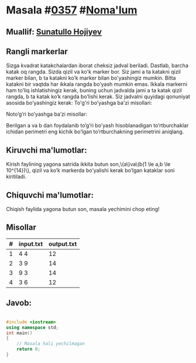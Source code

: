 
<h1>Masala #<a href="https://robocontest.uz/tasks/0357">0357</a> #<a href="https://robocontest.uz/tasks?category=1">Noma'lum</a></h1>
<h2> Muallif: <a href="https://robocontest.uz/profile/sunnat">Sunatullo Hojiyev</a></h2>
<h2>Rangli markerlar</h2>
<p>Sizga kvadrat katakchalardan iborat cheksiz jadval beriladi. Dastlab, barcha katak oq rangda.
Sizda qizil va ko'k marker bor. Siz jami a ta katakni qizil marker bilan, b ta katakni ko’k marker bilan bo'yashingiz mumkin. Bitta katakni bir vaqtda har ikkala rangda bo’yash mumkin emas. Ikkala markerni ham to’liq ishlatishingiz kerak, buning uchun jadvalda jami a ta katak qizil rangda, b ta katak ko’k rangda bo’lishi kerak.
Siz jadvalni quyidagi qonuniyat asosida bo’yashingiz kerak:
To'g'ri bo’yashga ba'zi misollari:

Noto’g’ri bo’yashga ba’zi misollar:

Berilgan a va b dan foydalanib to’g’ri bo’yash hisoblanadigan to’rtburchaklar ichidan perimetri eng kichik bo’lgan to’rtburchakning perimetrini aniqlang.</p>
<h2>Kiruvchi ma'lumotlar:</h2>
<p>Kirish faylining yagona satrida ikkita butun son,\(a\)va\(b(1 \le a,b \le 10^{14})\), qizil va ko’k markerda bo’yalishi kerak bo’lgan kataklar soni kiritiladi.</p>
<h2>Chiquvchi ma'lumotlar:</h2>
<p>Chiqish faylida yagona butun son, masala yechimini chop eting!</p>
<h2>Misollar</h2>
<table>
    <thead>
        <tr>
            <th>#</th>
            <th>input.txt</th>
            <th>output.txt</th>
        </tr>
    </thead>
    <tbody>
            <tr>
                <td>1</td>
                <td>4 4</td>
                <td>12</td>
            </tr>
            <tr>
                <td>2</td>
                <td>3 9</td>
                <td>14</td>
            </tr>
            <tr>
                <td>3</td>
                <td>9 3</td>
                <td>14</td>
            </tr>
            <tr>
                <td>4</td>
                <td>3 6</td>
                <td>12</td>
            </tr>
    </tbody>
    </table>
    
<h2>Javob:</h2>

######
```cpp
#include <iostream>
using namespace std;
int main()
{
    // Masala hali yechilmagan
    return 0;
}
```
